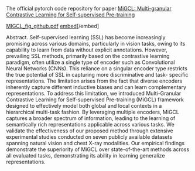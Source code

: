 The official pytorch code repository for paper [MiGCL: Multi-granular Contrastive Learning for Self-supervised Pre-training]()

[MIGCL_fig_github.pdf](https://github.com/vangorade/MIGCL_code/files/15319722/MIGCL_fig_github.pdf)
[embed](https://github.com/vangorade/MIGCL_code/files/15319722/MIGCL_fig_github.pdf)[/embed]

Abstract. Self-supervised learning (SSL) has become increasingly
promising across various domains, particularly in vision tasks,
owing to its capability to learn from data without explicit
annotations. However, prevailing SSL methods, primarily based
on the contrastive learning paradigm, often utilize a single type
of encoder such as Convolutional Neural Networks (CNNs).
This reliance on a singular encoder type restricts the true
potential of SSL in capturing more discriminative and task-
specific representations. The limitation arises from the fact that
diverse encoders inherently capture different inductive biases
and can learn complementary representations. To address this
limitation, we introduced Multi-Granular Contrastive Learning
for Self-supervised Pre-training (MiGCL) framework designed to
effectively model both global and local contexts in a hierarchical
multi-task fashion. By leveraging multiple encoders, MiGCL
captures a broader spectrum of information, leading to the
learning of semantically rich representations applicable across
various tasks. We validate the effectiveness of our proposed
method through extensive experimental studies conducted on
seven publicly available datasets spanning natural vision and
chest X-ray modalities. Our empirical findings demonstrate the
superiority of MiGCL over state-of-the-art methods across all
evaluated tasks, demonstrating its ability in learning generalize
representations.

